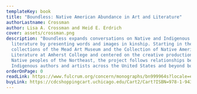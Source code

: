 ```yaml
---
templateKey: book
title: "Boundless: Native American Abundance in Art and Literature"
authorLastname: Crossman
author: Lisa A. Crossman and Heid E. Erdrich
cover: assets/crossman.png
description: "Boundless expands conversations on Native and Indigenous art and
  literature by presenting words and images in kinship. Starting in the
  collections of the Mead Art Museum and the Collection of Native American
  Literature at Amherst College and centered on the creative production of
  Native peoples of the Northeast, the project follows relationships between
  Indigenous authors and artists across the United States and beyond borders. "
orderOnPage: 0
readLink: https://www.fulcrum.org/concern/monographs/bn999964s?locale=en
buyLink: https://cdcshoppingcart.uchicago.edu/Cart2/Cart?ISBN=978-1-943208-83-8&PRESS=amherst
---
```

